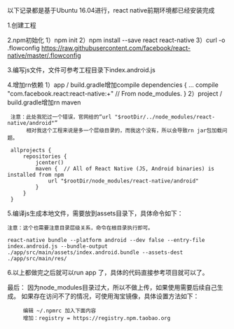 
以下记录都是基于Ubuntu 16.04进行，react native前期环境都已经安装完成

1.创建工程

2.npm初始化
    1）npm init
    2）npm install --save react react-native
    3）curl -o .flowconfig https://raw.githubusercontent.com/facebook/react-native/master/.flowconfig

3.编写js文件，文件可参考工程目录下index.android.js

4.增加rn依赖
    1）app / build.gradle增加compile
        dependencies {
            ... compile "com.facebook.react:react-native:+" // From node_modules.
        }
    2）project / build.gradle增加rn maven

     注意：此处我犯过一个错误，官网给的“url "$rootDir/../node_modules/react-native/android"”
          相对我这个工程来说是多一个层级目录的，而我这个没有，所以会导致rn jar包加载问题。

     allprojects {
         repositories {
             jcenter()
             maven {  // All of React Native (JS, Android binaries) is installed from npm
                 url "$rootDir/node_modules/react-native/android"
             }
         }
     }

5.编译js生成本地文件，需要放到assets目录下，具体命令如下：

    注意：这个也需要注意目录层级关系，命令在根目录执行即可。

    react-native bundle --platform android --dev false --entry-file index.android.js --bundle-output ./app/src/main/assets/index.android.bundle --assets-dest ./app/src/main/res/

6.以上都做完之后就可以run app 了，具体的代码直接参考项目就可以了。


最后：
    因为node_modules目录过大，所以不做上传，如果使用需要后续自己生成。
    如果存在访问不了的情况，可使用淘宝镜像，具体设置方法如下：

         编辑 ~/.npmrc 加入下面内容
         增加：registry = https://registry.npm.taobao.org


